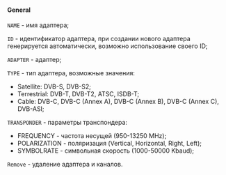 #### General

`NAME` - имя адаптера;

`ID` - идентификатор адаптера, при создании нового адаптера генерируется автоматически, возможно использование своего ID;

`ADAPTER` - адаптер;

`TYPE` - тип адаптера, возможные значения:

   - Satellite: DVB-S, DVB-S2;  
   - Terrestrial: DVB-T, DVB-T2, ATSC, ISDB-T;  
   - Cable: DVB-C, DVB-C (Annex A), DVB-C (Annex B), DVB-C (Annex C), DVB-ASI;

`TRANSPONDER` - параметры транспондера:

   - FREQUENCY - частота несущей (950-13250 MHz);  
   - POLARIZATION - поляризация (Vertical, Horizontal, Right, Left);  
   - SYMBOLRATE - символьная скорость (1000-50000 Kbaud);

`Remove` - удаление адаптера и каналов.
